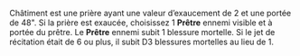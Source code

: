 Châtiment est une prière ayant une valeur d’exaucement de 2 et une portée de 48". Si la 
prière est exaucée, choisissez 1 **Prêtre** ennemi visible et à portée du prêtre. 
Le **Prêtre** ennemi subit 1 blessure mortelle. Si le jet de récitation était de 6 
ou plus, il subit D3 blessures mortelles au lieu de 1.